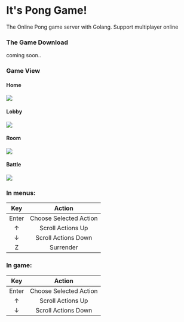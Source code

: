 # It's Pong Game!
The Online Pong game server with Golang.
Support multiplayer online

### The Game Download
coming soon..


### Game View

#### Home
![](https://i.imgur.com/yFmyAsU.jpg)

#### Lobby
![](https://i.imgur.com/TznqYkr.jpg)

#### Room
![](https://i.imgur.com/hGUjhUs.jpg)

#### Battle
![](https://i.imgur.com/q0USXeK.gif)





### In menus:
|  Key  |         Action         |
|:-----:|:----------------------:|
| Enter | Choose Selected Action |
|   ↑   |    Scroll Actions Up   |
|   ↓   |   Scroll Actions Down  |
|   Z   |   Surrender  |

### In game:
|  Key  |       Action      |
|:-----:|:-----------------:|
| Enter | Choose Selected Action |
|   ↑   |    Scroll Actions Up   |
|   ↓   |   Scroll Actions Down  |
